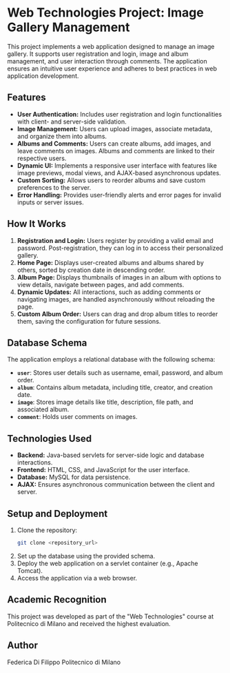 # Web Technologies Project: Image Gallery Management

This project implements a web application designed to manage an image gallery. It supports user registration and login, image and album management, and user interaction through comments. The application ensures an intuitive user experience and adheres to best practices in web application development.

## Features

- **User Authentication:** Includes user registration and login functionalities with client- and server-side validation.
- **Image Management:** Users can upload images, associate metadata, and organize them into albums.
- **Albums and Comments:** Users can create albums, add images, and leave comments on images. Albums and comments are linked to their respective users.
- **Dynamic UI:** Implements a responsive user interface with features like image previews, modal views, and AJAX-based asynchronous updates.
- **Custom Sorting:** Allows users to reorder albums and save custom preferences to the server.
- **Error Handling:** Provides user-friendly alerts and error pages for invalid inputs or server issues.

## How It Works

1. **Registration and Login:** Users register by providing a valid email and password. Post-registration, they can log in to access their personalized gallery.
2. **Home Page:** Displays user-created albums and albums shared by others, sorted by creation date in descending order.
3. **Album Page:** Displays thumbnails of images in an album with options to view details, navigate between pages, and add comments.
4. **Dynamic Updates:** All interactions, such as adding comments or navigating images, are handled asynchronously without reloading the page.
5. **Custom Album Order:** Users can drag and drop album titles to reorder them, saving the configuration for future sessions.

## Database Schema

The application employs a relational database with the following schema:

- **`user`**: Stores user details such as username, email, password, and album order.
- **`album`**: Contains album metadata, including title, creator, and creation date.
- **`image`**: Stores image details like title, description, file path, and associated album.
- **`comment`**: Holds user comments on images.

## Technologies Used

- **Backend:** Java-based servlets for server-side logic and database interactions.
- **Frontend:** HTML, CSS, and JavaScript for the user interface.
- **Database:** MySQL for data persistence.
- **AJAX:** Ensures asynchronous communication between the client and server.

## Setup and Deployment

1. Clone the repository:
   ```bash
   git clone <repository_url>
   ```
2. Set up the database using the provided schema.
3. Deploy the web application on a servlet container (e.g., Apache Tomcat).
4. Access the application via a web browser.

## Academic Recognition
This project was developed as part of the "Web Technologies" course at Politecnico di Milano and received the highest evaluation.

## Author
Federica Di Filippo
Politecnico di Milano
